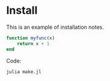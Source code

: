 # Install

This is an example of installation notes.

```julia
function myfunc(x)
    return x + 1
end
```

Code:
```
julia make.jl
```